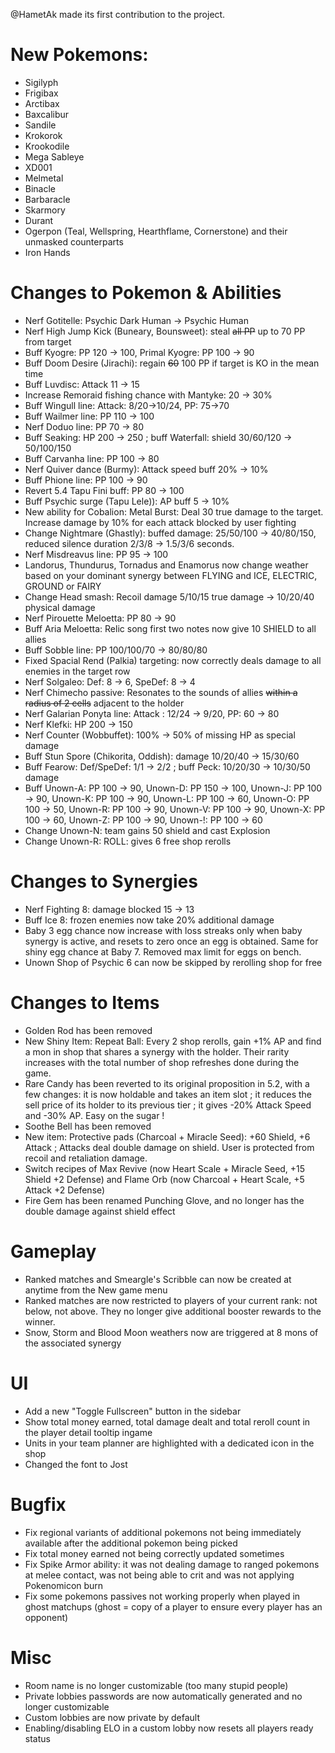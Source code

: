@HametAk made its first contribution to the project.

# New Pokemons:

- Sigilyph
- Frigibax
- Arctibax
- Baxcalibur
- Sandile
- Krokorok
- Krookodile
- Mega Sableye
- XD001
- Melmetal
- Binacle
- Barbaracle
- Skarmory
- Durant
- Ogerpon (Teal, Wellspring, Hearthflame, Cornerstone) and their unmasked counterparts
- Iron Hands

# Changes to Pokemon & Abilities

- Nerf Gotitelle: Psychic Dark Human -> Psychic Human
- Nerf High Jump Kick (Buneary, Bounsweet): steal ~~all PP~~ up to 70 PP from target
- Buff Kyogre: PP 120 → 100, Primal Kyogre: PP 100 → 90
- Buff Doom Desire (Jirachi): regain ~~60~~ 100 PP if target is KO in the mean time
- Buff Luvdisc: Attack 11 → 15
- Increase Remoraid fishing chance with Mantyke: 20 → 30%
- Buff Wingull line: Attack: 8/20→10/24, PP: 75→70
- Buff Wailmer line: PP 110 → 100
- Nerf Doduo line: PP 70 → 80
- Buff Seaking: HP 200 → 250 ; buff Waterfall: shield 30/60/120 → 50/100/150
- Buff Carvanha line: PP 100 → 80
- Nerf Quiver dance (Burmy): Attack speed buff 20% → 10%
- Buff Phione line: PP 100 → 90
- Revert 5.4 Tapu Fini buff: PP 80 → 100
- Buff Psychic surge (Tapu Lele)): AP buff 5 → 10%
- New ability for Cobalion: Metal Burst: Deal 30 true damage to the target. Increase damage by 10% for each attack blocked by user fighting
- Change Nightmare (Ghastly): buffed damage: 25/50/100 → 40/80/150, reduced silence duration 2/3/8 → 1.5/3/6 seconds.
- Nerf Misdreavus line: PP 95 → 100
- Landorus, Thundurus, Tornadus and Enamorus now change weather based on your dominant synergy between FLYING and ICE, ELECTRIC, GROUND or FAIRY
- Change Head smash: Recoil damage 5/10/15 true damage → 10/20/40 physical damage
- Nerf Pirouette Meloetta: PP 80 → 90
- Buff Aria Meloetta: Relic song first two notes now give 10 SHIELD to all allies
- Buff Sobble line: PP 100/100/70 → 80/80/80
- Fixed Spacial Rend (Palkia) targeting: now correctly deals damage to all enemies in the target row
- Nerf Solgaleo: Def: 8 → 6, SpeDef: 8 → 4
- Nerf Chimecho passive: Resonates to the sounds of allies ~~within a radius of 2 cells~~ adjacent to the holder
- Nerf Galarian Ponyta line: Attack : 12/24 → 9/20, PP: 60 → 80
- Nerf Klefki: HP 200 → 150
- Nerf Counter (Wobbuffet): 100% → 50% of missing HP as special damage
- Buff Stun Spore (Chikorita, Oddish): damage 10/20/40 → 15/30/60
- Buff Fearow: Def/SpeDef: 1/1 → 2/2 ; buff Peck: 10/20/30 → 10/30/50 damage
- Buff Unown-A: PP 100 → 90, Unown-D: PP 150 → 100, Unown-J: PP 100 → 90, Unown-K: PP 100 → 90, Unown-L: PP 100 → 60, Unown-O: PP 100 → 50, Unown-R: PP 100 → 90, Unown-V: PP 100 → 90, Unown-X: PP 100 → 60, Unown-Z: PP 100 → 90, Unown-!: PP 100 → 60
- Change Unown-N: team gains 50 shield and cast Explosion
- Change Unown-R: ROLL: gives 6 free shop rerolls

# Changes to Synergies

- Nerf Fighting 8: damage blocked 15 → 13
- Buff Ice 8: frozen enemies now take 20% additional damage
- Baby 3 egg chance now increase with loss streaks only when baby synergy is active, and resets to zero once an egg is obtained. Same for shiny egg chance at Baby 7. Removed max limit for eggs on bench.
- Unown Shop of Psychic 6 can now be skipped by rerolling shop for free

# Changes to Items

- Golden Rod has been removed
- New Shiny Item: Repeat Ball: Every 2 shop rerolls, gain +1% AP and find a mon in shop that shares a synergy with the holder. Their rarity increases with the total number of shop refreshes done during the game.
- Rare Candy has been reverted to its original proposition in 5.2, with a few changes: it is now holdable and takes an item slot ; it reduces the sell price of its holder to its previous tier ; it gives -20% Attack Speed and -30% AP. Easy on the sugar !
- Soothe Bell has been removed
- New item: Protective pads (Charcoal + Miracle Seed): +60 Shield, +6 Attack ; Attacks deal double damage on shield. User is protected from recoil and retaliation damage.
- Switch recipes of Max Revive (now Heart Scale + Miracle Seed, +15 Shield +2 Defense) and Flame Orb (now Charcoal + Heart Scale, +5 Attack +2 Defense)
- Fire Gem has been renamed Punching Glove, and no longer has the double damage against shield effect

# Gameplay

- Ranked matches and Smeargle's Scribble can now be created at anytime from the New game menu
- Ranked matches are now restricted to players of your current rank: not below, not above. They no longer give additional booster rewards to the winner.
- Snow, Storm and Blood Moon weathers now are triggered at 8 mons of the associated synergy

# UI

- Add a new "Toggle Fullscreen" button in the sidebar
- Show total money earned, total damage dealt and total reroll count in the player detail tooltip ingame
- Units in your team planner are highlighted with a dedicated icon in the shop
- Changed the font to Jost

# Bugfix

- Fix regional variants of additional pokemons not being immediately available after the additional pokemon being picked
- Fix total money earned not being correctly updated sometimes
- Fix Spike Armor ability: it was not dealing damage to ranged pokemons at melee contact, was not being able to crit and was not applying Pokenomicon burn
- Fix some pokemons passives not working properly when played in ghost matchups (ghost = copy of a player to ensure every player has an opponent)

# Misc

- Room name is no longer customizable (too many stupid people)
- Private lobbies passwords are now automatically generated and no longer customizable
- Custom lobbies are now private by default
- Enabling/disabling ELO in a custom lobby now resets all players ready status